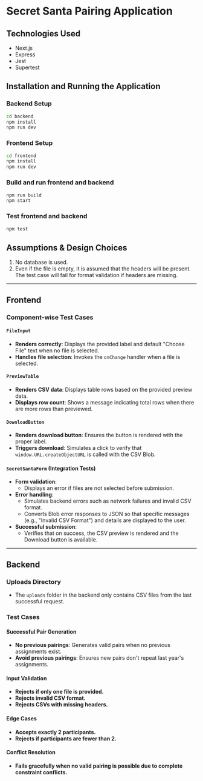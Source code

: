 # Secret Santa Pairing Application

## Technologies Used
- Next.js
- Express
- Jest
- Supertest

## Installation and Running the Application

### Backend Setup
```sh
cd backend
npm install
npm run dev
```

### Frontend Setup
```sh
cd frontend
npm install
npm run dev
```
### Build and run frontend and backend
```sh
npm run build
npm start
```
### Test frontend and backend
```sh
npm test
```
## Assumptions & Design Choices
1. No database is used.
2. Even if the file is empty, it is assumed that the headers will be present. The test case will fail for format validation if headers are missing.

---

## Frontend

### Component-wise Test Cases
#### `FileInput`
- **Renders correctly**: Displays the provided label and default "Choose File" text when no file is selected.
- **Handles file selection**: Invokes the `onChange` handler when a file is selected.

#### `PreviewTable`
- **Renders CSV data**: Displays table rows based on the provided preview data.
- **Displays row count**: Shows a message indicating total rows when there are more rows than previewed.

#### `DownloadButton`
- **Renders download button**: Ensures the button is rendered with the proper label.
- **Triggers download**: Simulates a click to verify that `window.URL.createObjectURL` is called with the CSV Blob.

#### `SecretSantaForm` (Integration Tests)
- **Form validation**:
  - Displays an error if files are not selected before submission.
- **Error handling**:
  - Simulates backend errors such as network failures and invalid CSV format.
  - Converts Blob error responses to JSON so that specific messages (e.g., "Invalid CSV Format") and details are displayed to the user.
- **Successful submission**:
  - Verifies that on success, the CSV preview is rendered and the Download button is available.

---

## Backend

### Uploads Directory
- The `uploads` folder in the backend only contains CSV files from the last successful request.

### Test Cases
#### **Successful Pair Generation**
- **No previous pairings**: Generates valid pairs when no previous assignments exist.
- **Avoid previous pairings**: Ensures new pairs don't repeat last year's assignments.

#### **Input Validation**
- **Rejects if only one file is provided.**
- **Rejects invalid CSV format.**
- **Rejects CSVs with missing headers.**

#### **Edge Cases**
- **Accepts exactly 2 participants.**
- **Rejects if participants are fewer than 2.**

#### **Conflict Resolution**
- **Fails gracefully when no valid pairing is possible due to complete constraint conflicts.**

